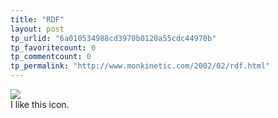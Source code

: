 ```yaml
---
title: "RDF"
layout: post
tp_urlid: "6a010534988cd3970b0120a55cdc44970b"
tp_favoritecount: 0
tp_commentcount: 0
tp_permalink: "http://www.monkinetic.com/2002/02/rdf.html"
---
```

<a href="http://www.w3.org/RDF/"><img border="0" class="at-xid-6a010534988cd3970b0120a55cdc4d970b" src="http://steveivy.typepad.com/.a/6a010534988cd3970b0120a55cdc4d970b-pi" /></a><br />I like this icon.
